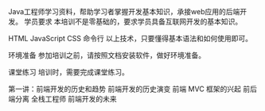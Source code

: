 Java工程师学习资料，帮助学习者掌握开发基本知识，承接web应用的后端开发。
学员要求
本培训不是零基础的，要求学员具备互联网开发的基本知识。

HTML
JavaScript
CSS
命令行
以上技术，只要懂得基本语法和如何使用即可。

环境准备
参加培训之前，请按照文档安装软件，做好环境准备。

课堂练习
培训时，需要完成课堂练习。

第一讲：前端开发的历史和趋势
前端开发的历史演变
前端 MVC 框架的兴起
前后端分离
全栈工程师
前端开发的未来
